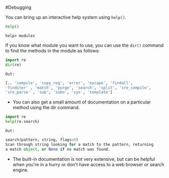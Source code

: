 #Debugging 

You can bring up an interactive help system using `help()`.
```python
help()
```
`help> modules`

If you know what module you want to use, you can use the `dir()` command to find the methods in the module as follows:
```python
import re
dir(re)
```
`Out:`
```python
[.. 'compile', 'copy_reg', 'error', 'escape', 'findall',
'finditer' , 'match', 'purge', 'search', 'split', 'sre_compile',
'sre_parse' , 'sub', 'subn', 'sys', 'template']
```

- You can also get a small amount of documentation on a particular method using the dir command.
```python
import re
help(re.search)
```
`Out:`
```python
search(pattern, string, flags=0)
Scan through string looking for a match to the pattern, returning
a match object, or None if no match was found.
```
- The built-in documentation is not very extensive, but can be helpful when you're in a hurry or don't have access to a web browser or search engine.